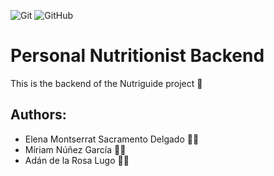 ![Git](https://img.shields.io/badge/git%20-%23F05033.svg?&style=for-the-badge&logo=git&logoColor=white)
![GitHub](https://img.shields.io/badge/github%20-%23121011.svg?&style=for-the-badge&logo=github&logoColor=white)

# Personal Nutritionist Backend
This is the backend of the Nutriguide project 🥑

## Authors:
 * Elena Montserrat Sacramento Delgado 👩‍💻
 * Míriam Núñez García 👩‍💻
 * Adán de la Rosa Lugo 👨‍💻